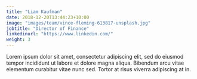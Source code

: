 ```yaml
---
title: "Liam Kaufman"
date: 2018-12-20T13:44:23+10:00
image: "images/team/vince-fleming-613817-unsplash.jpg"
jobtitle: "Director of Finance"
linkedinurl: "https://www.linkedin.com/"
weight: 3
---
```


Lorem ipsum dolor sit amet, consectetur adipiscing elit, sed do eiusmod tempor incididunt ut labore et dolore magna aliqua. Bibendum arcu vitae elementum curabitur vitae nunc sed. Tortor at risus viverra adipiscing at in.

